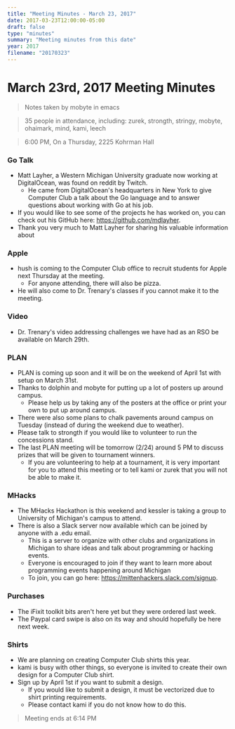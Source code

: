 ```yaml
---
title: "Meeting Minutes - March 23, 2017"
date: 2017-03-23T12:00:00-05:00
draft: false
type: "minutes"
summary: "Meeting minutes from this date"
year: 2017
filename: "20170323"
---
```


# March 23rd, 2017 Meeting Minutes
> Notes taken by mobyte in emacs

> 35 people in attendance, including: zurek, strongth, stringy, mobyte, ohaimark, mind, kami, leech

> 6:00 PM, On a Thursday, 2225 Kohrman Hall

### Go Talk
- Matt Layher, a Western Michigan University graduate now working at DigitalOcean, was found on reddit by Twitch.
  - He came from DigitalOcean's headquarters in New York to give Computer Club a talk about the Go language and to answer questions about working with Go at his job.
- If you would like to see some of the projects he has worked on, you can check out his GitHub here: https://github.com/mdlayher.
- Thank you very much to Matt Layher for sharing his valuable information about 

### Apple
- hush is coming to the Computer Club office to recruit students for Apple next Thursday at the meeting.
  - For anyone attending, there will also be pizza.
- He will also come to Dr. Trenary's classes if you cannot make it to the meeting.

### Video
- Dr. Trenary's video addressing challenges we have had as an RSO be available on March 29th.

### PLAN
- PLAN is coming up soon and it will be on the weekend of April 1st with setup on March 31st.
- Thanks to dolphin and mobyte for putting up a lot of posters up around campus.
  - Please help us by taking any of the posters at the office or print your own to put up around campus.
- There were also some plans to chalk pavements around campus on Tuesday (instead of during the weekend due to weather).
- Please talk to strongth if you would like to volunteer to run the concessions stand.
- The last PLAN meeting will be tomorrow (2/24) around 5 PM to discuss prizes that will be given to tournament winners.
  - If you are volunteering to help at a tournament, it is very important for you to attend this meeting or to tell kami or zurek that you will not be able to make it.
  
### MHacks
- The MHacks Hackathon is this weekend and kessler is taking a group to University of Michigan's campus to attend.
- There is also a Slack server now available which can be joined by anyone with a .edu email.
  - This is a server to organize with other clubs and organizations in Michigan to share ideas and talk about programming or hacking events.
  - Everyone is encouraged to join if they want to learn more about programming events happening around Michigan
  - To join, you can go here: https://mittenhackers.slack.com/signup.

### Purchases
- The iFixit toolkit bits aren't here yet but they were ordered last week.
- The Paypal card swipe is also on its way and should hopefully be here next week.

### Shirts
- We are planning on creating Computer Club shirts this year.
- kami is busy with other things, so everyone is invited to create their own design for a Computer Club shirt.
- Sign up by April 1st if you want to submit a design.
  - If you would like to submit a design, it must be vectorized due to shirt printing requirements. 
  - Please contact kami if you do not know how to do this.

> Meeting ends at 6:14 PM
